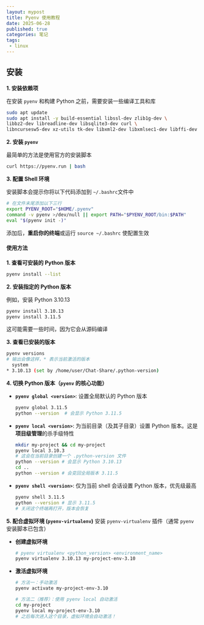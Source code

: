 ```yaml
---
layout: mypost
title: Pyenv 使用教程
date: 2025-06-28
published: true
categories: 笔记
tags: 
 - linux
---
```


## 安装

**1. 安装依赖项** 

在安装 `pyenv` 和构建 Python 之前，需要安装一些编译工具和库

```bash
sudo apt update
sudo apt install -y build-essential libssl-dev zlib1g-dev \
libbz2-dev libreadline-dev libsqlite3-dev curl \
libncursesw5-dev xz-utils tk-dev libxml2-dev libxmlsec1-dev libffi-dev liblzma-dev
```

**2. 安装 `pyenv`** 

最简单的方法是使用官方的安装脚本

```bash
curl https://pyenv.run | bash
```

**3. 配置 Shell 环境** 

安装脚本会提示你将以下代码添加到 `~/.bashrc`文件中

```bash
# 在文件末尾添加以下三行
export PYENV_ROOT="$HOME/.pyenv"
command -v pyenv >/dev/null || export PATH="$PYENV_ROOT/bin:$PATH"
eval "$(pyenv init -)"
```

添加后，**重启你的终端**或运行 `source ~/.bashrc` 使配置生效

#### 使用方法

**1. 查看可安装的 Python 版本**

```bash
pyenv install --list
```

**2. 安装指定的 Python 版本** 

例如，安装 Python 3.10.13

```bash
pyenv install 3.10.13
pyenv install 3.11.5
```

这可能需要一些时间，因为它会从源码编译

**3. 查看已安装的版本**

```bash
pyenv versions
# 输出会像这样，* 表示当前激活的版本
  system
* 3.10.13 (set by /home/user/Chat-Share/.python-version)
```

**4. 切换 Python 版本（`pyenv` 的核心功能）**

- **`pyenv global <version>`**: 设置全局默认的 Python 版本

  ```bash
  pyenv global 3.11.5
  python --version  # 会显示 Python 3.11.5
  ```

- **`pyenv local <version>`**: 为当前目录（及其子目录）设置 Python 版本。这是**项目级管理**的杀手级特性

  ```bash
  mkdir my-project && cd my-project
  pyenv local 3.10.3
  # 这会在当前目录创建一个 .python-version 文件
  python --version # 会显示 Python 3.10.13
  cd ..
  python --version # 会变回全局版本 3.11.5
  ```

- **`pyenv shell <version>`**: 仅为当前 shell 会话设置 Python 版本，优先级最高

  ```bash
  pyenv shell 3.11.5
  python --version # 显示 3.11.5
  # 关闭这个终端再打开，版本会恢复
  ```

**5. 配合虚拟环境 (`pyenv-virtualenv`)** 安装 `pyenv-virtualenv` 插件（通常 `pyenv` 安装脚本已包含）

- **创建虚拟环境**

  ```bash
  # pyenv virtualenv <python_version> <environment_name>
  pyenv virtualenv 3.10.13 my-project-env-3.10
  ```

- **激活虚拟环境**

  ```bash
  # 方法一：手动激活
  pyenv activate my-project-env-3.10
  
  # 方法二（推荐）：使用 pyenv local 自动激活
  cd my-project
  pyenv local my-project-env-3.10
  # 之后每次进入这个目录，虚拟环境会自动激活！
  ```